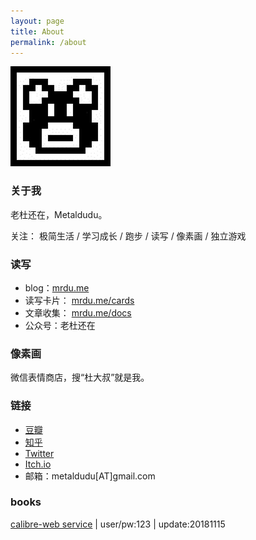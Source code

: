 ```yaml
---
layout: page
title: About
permalink: /about
---
```


![LOGO](/image/logo.jpg)

### 关于我

老杜还在，Metaldudu。

关注： 极简生活 / 学习成长 / 跑步 / 读写 / 像素画 / 独立游戏

### 读写

- blog：[mrdu.me](https://mrdu.me/)
- 读写卡片： [mrdu.me/cards](https://mrdu.me/cards)
- 文章收集： [mrdu.me/docs](https://mrdu.me/docs)
- 公众号：老杜还在

### 像素画

微信表情商店，搜“杜大叔”就是我。

### 链接

- [豆瓣](https://www.douban.com/people/metaldudu/)
- [知乎](https://www.zhihu.com/people/metaldudu)
- [Twitter](https://twitter.com/metaldudu)
- [Itch.io](https://metaldudu.itch.io/)
- 邮箱：metaldudu[AT]gmail.com

### books

[calibre-web service](http://121.29.111.253:8888/) | user/pw:123 | update:20181115